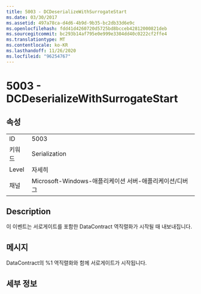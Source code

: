 ```yaml
---
title: 5003 - DCDeserializeWithSurrogateStart
ms.date: 03/30/2017
ms.assetid: 497a78ca-d4d6-4b9d-9b35-bc2db33d6e9c
ms.openlocfilehash: fdd41d4260720d5725bd8bcceb42812000821deb
ms.sourcegitcommit: bc293b14af795e0e999e3304dd40c0222cf2ffe4
ms.translationtype: MT
ms.contentlocale: ko-KR
ms.lasthandoff: 11/26/2020
ms.locfileid: "96254767"
---
```

# <a name="5003---dcdeserializewithsurrogatestart"></a>5003 - DCDeserializeWithSurrogateStart

## <a name="properties"></a>속성  
  
|||  
|-|-|  
|ID|5003|  
|키워드|Serialization|  
|Level|자세히|  
|채널|Microsoft-Windows-애플리케이션 서버-애플리케이션/디버그|  
  
## <a name="description"></a>Description  

 이 이벤트는 서로게이트를 포함한 DataContract 역직렬화가 시작될 때 내보내집니다.  
  
## <a name="message"></a>메시지  

 DataContract의 %1 역직렬화와 함께 서로게이트가 시작됩니다.  
  
## <a name="details"></a>세부 정보
